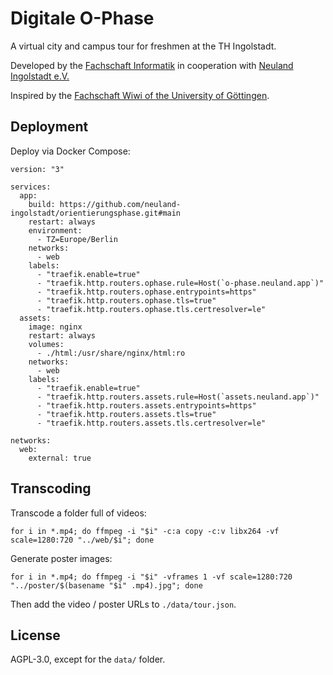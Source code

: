 # Digitale O-Phase

A virtual city and campus tour for freshmen at the TH Ingolstadt.

Developed by the [Fachschaft Informatik](https://www.thi.de/hochschule/ueber-uns/hochschulgremien/studierendenvertretung) in cooperation with [Neuland Ingolstadt e.V.](https://neuland-ingolstadt.de/)

Inspired by the [Fachschaft Wiwi of the University of Göttingen](https://hochschulforumdigitalisierung.de/de/blog/o-phase-online).

## Deployment

Deploy via Docker Compose:

```
version: "3"

services:
  app:
    build: https://github.com/neuland-ingolstadt/orientierungsphase.git#main
    restart: always
    environment:
      - TZ=Europe/Berlin
    networks:
      - web
    labels:
      - "traefik.enable=true"
      - "traefik.http.routers.ophase.rule=Host(`o-phase.neuland.app`)"
      - "traefik.http.routers.ophase.entrypoints=https"
      - "traefik.http.routers.ophase.tls=true"
      - "traefik.http.routers.ophase.tls.certresolver=le"
  assets:
    image: nginx
    restart: always
    volumes:
      - ./html:/usr/share/nginx/html:ro
    networks:
      - web
    labels:
      - "traefik.enable=true"
      - "traefik.http.routers.assets.rule=Host(`assets.neuland.app`)"
      - "traefik.http.routers.assets.entrypoints=https"
      - "traefik.http.routers.assets.tls=true"
      - "traefik.http.routers.assets.tls.certresolver=le"

networks:
  web:
    external: true
```

## Transcoding

Transcode a folder full of videos:
```
for i in *.mp4; do ffmpeg -i "$i" -c:a copy -c:v libx264 -vf scale=1280:720 "../web/$i"; done
```

Generate poster images:
```
for i in *.mp4; do ffmpeg -i "$i" -vframes 1 -vf scale=1280:720 "../poster/$(basename "$i" .mp4).jpg"; done
```

Then add the video / poster URLs to `./data/tour.json`.

## License

AGPL-3.0, except for the `data/` folder.
